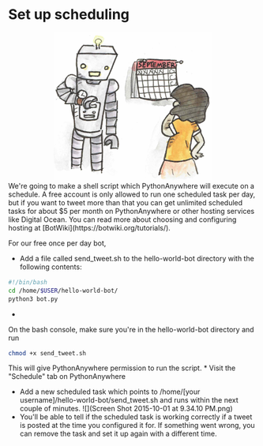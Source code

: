 # Set up scheduling
<center><img height="300" src="robot4.jpg"></center>
We're going to make a shell script which PythonAnywhere will execute on a schedule. A free account is only allowed to run one scheduled task per day, but if you want to tweet more than that you can get unlimited scheduled tasks for about $5 per month on PythonAnywhere or other hosting services like Digital Ocean. You can read more about choosing and configuring hosting at [BotWiki](https://botwiki.org/tutorials/).

For our free once per day bot,
* Add a file called send_tweet.sh to the hello-world-bot directory with the following contents:
```sh
#!/bin/bash
cd /home/$USER/hello-world-bot/
python3 bot.py
```
* 
On the bash console, make sure you're in the hello-world-bot directory and run 
```sh
chmod +x send_tweet.sh
```
This will give PythonAnywhere permission to run the script.
* 
Visit the "Schedule" tab on PythonAnywhere
* Add a new scheduled task which points to /home/[your username]/hello-world-bot/send_tweet.sh and runs within the next couple of minutes. ![](Screen Shot 2015-10-01 at 9.34.10 PM.png)
* You'll be able to tell if the scheduled task is working correctly if a tweet is posted at the time you configured it for. If something went wrong, you can remove the task and set it up again with a different time.
